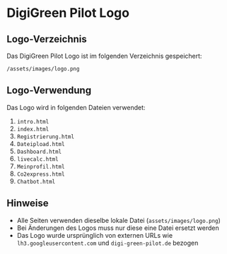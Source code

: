 # DigiGreen Pilot Logo

## Logo-Verzeichnis

Das DigiGreen Pilot Logo ist im folgenden Verzeichnis gespeichert:

```
/assets/images/logo.png
```

## Logo-Verwendung

Das Logo wird in folgenden Dateien verwendet:

1. `intro.html`
2. `index.html`
3. `Registrierung.html`
4. `Dateipload.html`
5. `Dashboard.html`
6. `livecalc.html`
7. `Meinprofil.html`
8. `Co2express.html`
9. `Chatbot.html`

## Hinweise

- Alle Seiten verwenden dieselbe lokale Datei (`assets/images/logo.png`)
- Bei Änderungen des Logos muss nur diese eine Datei ersetzt werden
- Das Logo wurde ursprünglich von externen URLs wie `lh3.googleusercontent.com` und `digi-green-pilot.de` bezogen 